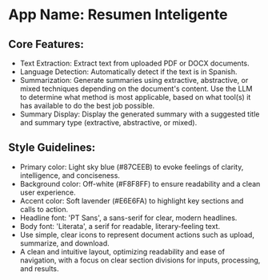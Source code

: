 # **App Name**: Resumen Inteligente

## Core Features:

- Text Extraction: Extract text from uploaded PDF or DOCX documents.
- Language Detection: Automatically detect if the text is in Spanish.
- Summarization: Generate summaries using extractive, abstractive, or mixed techniques depending on the document's content. Use the LLM to determine what method is most applicable, based on what tool(s) it has available to do the best job possible.
- Summary Display: Display the generated summary with a suggested title and summary type (extractive, abstractive, or mixed).

## Style Guidelines:

- Primary color: Light sky blue (#87CEEB) to evoke feelings of clarity, intelligence, and conciseness.
- Background color: Off-white (#F8F8FF) to ensure readability and a clean user experience.
- Accent color: Soft lavender (#E6E6FA) to highlight key sections and calls to action.
- Headline font: 'PT Sans', a sans-serif for clear, modern headlines.
- Body font: 'Literata', a serif for readable, literary-feeling text.
- Use simple, clear icons to represent document actions such as upload, summarize, and download.
- A clean and intuitive layout, optimizing readability and ease of navigation, with a focus on clear section divisions for inputs, processing, and results.
